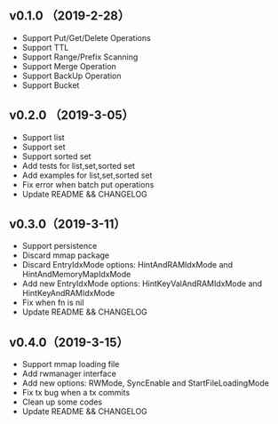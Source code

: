 ## v0.1.0 （2019-2-28）
* Support Put/Get/Delete Operations
* Support TTL
* Support Range/Prefix Scanning
* Support Merge Operation
* Support BackUp Operation
* Support Bucket

## v0.2.0 （2019-3-05）
* Support list
* Support set
* Support sorted set
* Add tests for list,set,sorted set
* Add examples for list,set,sorted set
* Fix error when batch put operations
* Update README && CHANGELOG

## v0.3.0（2019-3-11）
* Support persistence
* Discard mmap package
* Discard EntryIdxMode options: HintAndRAMIdxMode and HintAndMemoryMapIdxMode
* Add new EntryIdxMode options: HintKeyValAndRAMIdxMode and HintKeyAndRAMIdxMode
* Fix when fn is nil
* Update README && CHANGELOG

## v0.4.0（2019-3-15）
* Support mmap loading file
* Add rwmanager interface
* Add new options: RWMode, SyncEnable and StartFileLoadingMode
* Fix tx bug when a tx commits
* Clean up some codes
* Update README && CHANGELOG